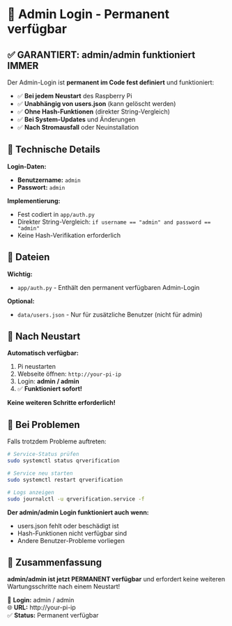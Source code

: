 # 🔑 Admin Login - Permanent verfügbar

## ✅ **GARANTIERT: admin/admin funktioniert IMMER**

Der Admin-Login ist **permanent im Code fest definiert** und funktioniert:

- ✅ **Bei jedem Neustart** des Raspberry Pi
- ✅ **Unabhängig von users.json** (kann gelöscht werden)
- ✅ **Ohne Hash-Funktionen** (direkter String-Vergleich)
- ✅ **Bei System-Updates** und Änderungen
- ✅ **Nach Stromausfall** oder Neuinstallation

## 🔧 **Technische Details**

**Login-Daten:**
- **Benutzername:** `admin`
- **Passwort:** `admin`

**Implementierung:**
- Fest codiert in `app/auth.py`
- Direkter String-Vergleich: `if username == "admin" and password == "admin"`
- Keine Hash-Verifikation erforderlich

## 📁 **Dateien**

**Wichtig:**
- `app/auth.py` - Enthält den permanent verfügbaren Admin-Login

**Optional:**
- `data/users.json` - Nur für zusätzliche Benutzer (nicht für admin)

## 🚀 **Nach Neustart**

**Automatisch verfügbar:**
1. Pi neustarten
2. Webseite öffnen: `http://your-pi-ip`
3. Login: **admin / admin**
4. ✅ **Funktioniert sofort!**

**Keine weiteren Schritte erforderlich!**

## 🔄 **Bei Problemen**

Falls trotzdem Probleme auftreten:

```bash
# Service-Status prüfen
sudo systemctl status qrverification

# Service neu starten
sudo systemctl restart qrverification

# Logs anzeigen
sudo journalctl -u qrverification.service -f
```

**Der admin/admin Login funktioniert auch wenn:**
- users.json fehlt oder beschädigt ist
- Hash-Funktionen nicht verfügbar sind
- Andere Benutzer-Probleme vorliegen

## 🎯 **Zusammenfassung**

**admin/admin ist jetzt PERMANENT verfügbar** und erfordert keine weiteren Wartungsschritte nach einem Neustart!

🔑 **Login:** admin / admin  
🌐 **URL:** http://your-pi-ip  
✅ **Status:** Permanent verfügbar